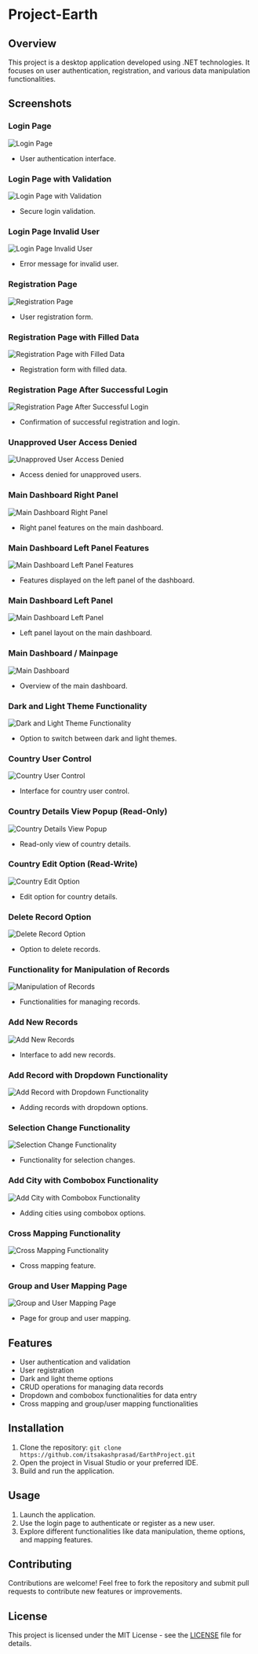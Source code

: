 # Project-Earth

## Overview
This project is a desktop application developed using .NET technologies. It focuses on user authentication, registration, and various data manipulation functionalities.

## Screenshots

### Login Page
![Login Page](https://github.com/itsakashprasad/EarthProject/assets/106169191/bf117057-e538-4e6b-ad4f-6e1b6477d87e)
- User authentication interface.

### Login Page with Validation
![Login Page with Validation](https://github.com/itsakashprasad/EarthProject/assets/106169191/731423ac-4e5b-4126-9cbe-fb39493d61fe)
- Secure login validation.

### Login Page Invalid User
![Login Page Invalid User](https://github.com/itsakashprasad/EarthProject/assets/106169191/731b5d5c-5825-4a24-8165-5eb4a8bb3461)
- Error message for invalid user.

### Registration Page
![Registration Page](https://github.com/itsakashprasad/EarthProject/assets/106169191/268d6883-52d9-45d7-a08e-a64dd86cbe1c)
- User registration form.

### Registration Page with Filled Data
![Registration Page with Filled Data](https://github.com/itsakashprasad/EarthProject/assets/106169191/82054517-9de1-4fe9-8f38-b2102eb46119)
- Registration form with filled data.

### Registration Page After Successful Login
![Registration Page After Successful Login](https://github.com/itsakashprasad/EarthProject/assets/106169191/c122d5f0-e76a-45fc-8a93-99f4a9c5d5c5)
- Confirmation of successful registration and login.

### Unapproved User Access Denied
![Unapproved User Access Denied](https://github.com/itsakashprasad/EarthProject/assets/106169191/b67a994d-212b-4dab-8928-4baa139469c0)
- Access denied for unapproved users.

### Main Dashboard Right Panel
![Main Dashboard Right Panel](https://github.com/itsakashprasad/EarthProject/assets/106169191/faff3ff5-3caf-473e-8092-3266919f61cb)
- Right panel features on the main dashboard.

### Main Dashboard Left Panel Features
![Main Dashboard Left Panel Features](https://github.com/itsakashprasad/EarthProject/assets/106169191/b95a8392-a255-4dac-97d2-6b6f5c72978b)
- Features displayed on the left panel of the dashboard.

### Main Dashboard Left Panel
![Main Dashboard Left Panel](https://github.com/itsakashprasad/EarthProject/assets/106169191/df3adcb2-a4a1-4f1d-b009-c69b0f12d791)
- Left panel layout on the main dashboard.

### Main Dashboard / Mainpage
![Main Dashboard](https://github.com/itsakashprasad/EarthProject/assets/106169191/38567acd-959d-44bc-8360-bee715c50d48)
- Overview of the main dashboard.

### Dark and Light Theme Functionality
![Dark and Light Theme Functionality](https://github.com/itsakashprasad/EarthProject/assets/106169191/46e360a7-f1d8-428e-845e-f7142f5ed056)
- Option to switch between dark and light themes.

### Country User Control
![Country User Control](https://github.com/itsakashprasad/EarthProject/assets/106169191/23a1f2dd-395d-41cc-a8b9-a408aa59b096)
- Interface for country user control.

### Country Details View Popup (Read-Only)
![Country Details View Popup](https://github.com/itsakashprasad/EarthProject/assets/106169191/22a23154-3f84-4fe3-8e96-40207d2f12a2)
- Read-only view of country details.

### Country Edit Option (Read-Write)
![Country Edit Option](https://github.com/itsakashprasad/EarthProject/assets/106169191/425f7348-b240-408d-8c91-ac34a6b0831b)
- Edit option for country details.

### Delete Record Option
![Delete Record Option](https://github.com/itsakashprasad/EarthProject/assets/106169191/c866e747-c88c-4b52-bdd4-e8277657fe75)
- Option to delete records.

### Functionality for Manipulation of Records
![Manipulation of Records](https://github.com/itsakashprasad/EarthProject/assets/106169191/96f79132-d911-4b37-971a-45a272a20108)
- Functionalities for managing records.

### Add New Records
![Add New Records](https://github.com/itsakashprasad/EarthProject/assets/106169191/8b5a5031-90fd-4348-9e37-eb599a31b0e2)
- Interface to add new records.

### Add Record with Dropdown Functionality
![Add Record with Dropdown Functionality](https://github.com/itsakashprasad/EarthProject/assets/106169191/48ff64d3-4606-4cb1-866c-b239c46e359c)
- Adding records with dropdown options.

### Selection Change Functionality
![Selection Change Functionality](https://github.com/itsakashprasad/EarthProject/assets/106169191/edb4fed6-bf39-4005-8125-38ff9885a604)
- Functionality for selection changes.

### Add City with Combobox Functionality
![Add City with Combobox Functionality](https://github.com/itsakashprasad/EarthProject/assets/106169191/9b427056-5ad4-40d1-a57a-8bc0184bc092)
- Adding cities using combobox options.

### Cross Mapping Functionality
![Cross Mapping Functionality](https://github.com/itsakashprasad/EarthProject/assets/106169191/0724ff7b-2dea-45d6-8917-af4d2920c1fa)
- Cross mapping feature.

### Group and User Mapping Page
![Group and User Mapping Page](https://github.com/itsakashprasad/EarthProject/assets/106169191/937a5ba0-25a0-4cf0-b1d1-7af0773eb913)
- Page for group and user mapping.
## Features

- User authentication and validation
- User registration
- Dark and light theme options
- CRUD operations for managing data records
- Dropdown and combobox functionalities for data entry
- Cross mapping and group/user mapping functionalities

## Installation
1. Clone the repository: `git clone https://github.com/itsakashprasad/EarthProject.git`
2. Open the project in Visual Studio or your preferred IDE.
3. Build and run the application.

## Usage
1. Launch the application.
2. Use the login page to authenticate or register as a new user.
3. Explore different functionalities like data manipulation, theme options, and mapping features.

## Contributing
Contributions are welcome! Feel free to fork the repository and submit pull requests to contribute new features or improvements.

## License
This project is licensed under the MIT License - see the [LICENSE](https://github.com/itsakashprasad/EarthProject/LICENSE) file for details.
